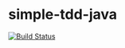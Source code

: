 # simple-tdd-java
[![Build Status](https://travis-ci.com/ywalakamar/simple-tdd-java.svg?branch=develop)](https://travis-ci.com/ywalakamar/simple-tdd-java)
